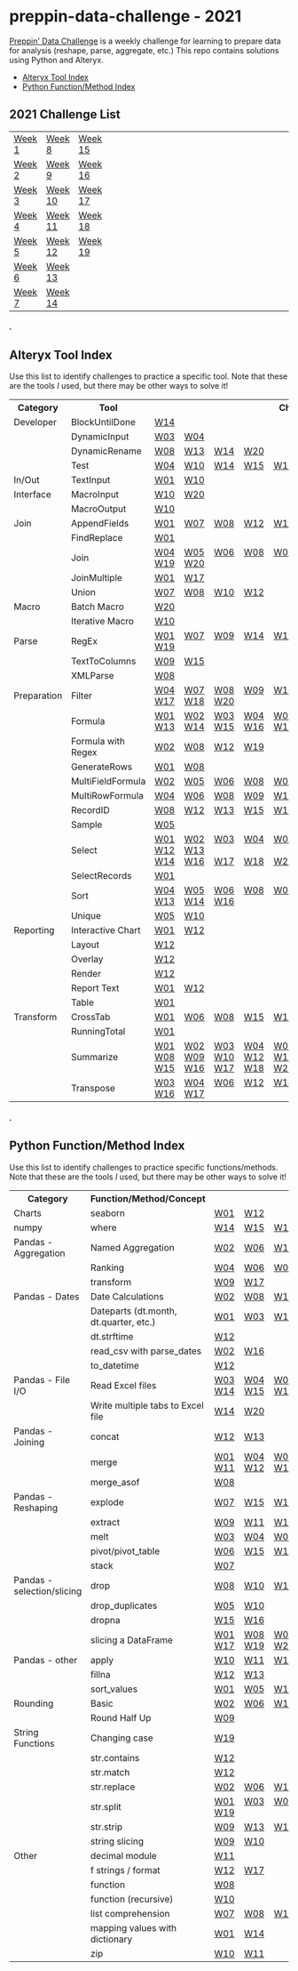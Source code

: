# preppin-data-challenge - 2021

[Preppin' Data Challenge](https://preppindata.blogspot.com/) is a weekly challenge for learning to prepare data for analysis (reshape, parse, aggregate, etc.) This repo contains solutions using Python and Alteryx.

* [Alteryx Tool Index](#alteryx-index)
* [Python Function/Method Index](#python-index)

## 2021 Challenge List

<table>
  <tr>
    <td><a href="preppin-data-2021-01/README.md">Week 1</a>&nbsp;&nbsp;&nbsp;&nbsp;&nbsp;&nbsp;</td>
    <td><a href="preppin-data-2021-08/README.md">Week 8</a>&nbsp;&nbsp;&nbsp;&nbsp;&nbsp;&nbsp;</td>
    <td><a href="preppin-data-2021-15/README.md">Week 15</a>&nbsp;&nbsp;&nbsp;&nbsp;</td>
    <td>&nbsp;&nbsp;&nbsp;&nbsp;&nbsp;&nbsp;&nbsp;&nbsp;&nbsp;&nbsp;&nbsp;&nbsp;&nbsp;&nbsp;&nbsp;&nbsp;</td>
    <td>&nbsp;&nbsp;&nbsp;&nbsp;&nbsp;&nbsp;&nbsp;&nbsp;&nbsp;&nbsp;&nbsp;&nbsp;&nbsp;&nbsp;&nbsp;&nbsp;</td>
    <td>&nbsp;&nbsp;&nbsp;&nbsp;&nbsp;&nbsp;&nbsp;&nbsp;&nbsp;&nbsp;&nbsp;&nbsp;&nbsp;&nbsp;&nbsp;&nbsp;</td>
    <td>&nbsp;&nbsp;&nbsp;&nbsp;&nbsp;&nbsp;&nbsp;&nbsp;&nbsp;&nbsp;&nbsp;&nbsp;&nbsp;&nbsp;&nbsp;&nbsp;</td>
    <td>&nbsp;&nbsp;&nbsp;&nbsp;&nbsp;&nbsp;&nbsp;&nbsp;&nbsp;&nbsp;&nbsp;&nbsp;&nbsp;&nbsp;&nbsp;&nbsp;</td>
  </tr>
  <tr>
    <td><a href="preppin-data-2021-02/README.md">Week 2</a></td>
    <td><a href="preppin-data-2021-09/README.md">Week 9</a></td>
    <td><a href="preppin-data-2021-16/README.md">Week 16</a>&nbsp;&nbsp;&nbsp;&nbsp;</td>
    <td>&nbsp;&nbsp;&nbsp;&nbsp;&nbsp;&nbsp;&nbsp;&nbsp;&nbsp;&nbsp;&nbsp;&nbsp;</td>
    <td></td>
    <td></td>
    <td></td>
    <td></td>
  </tr>
  <tr>
    <td><a href="preppin-data-2021-03/README.md">Week 3</a></td>
    <td><a href="preppin-data-2021-10/README.md">Week 10</a></td>
    <td><a href="preppin-data-2021-17/README.md">Week 17</a>&nbsp;&nbsp;&nbsp;&nbsp;</td>
    <td>&nbsp;&nbsp;&nbsp;&nbsp;&nbsp;&nbsp;&nbsp;&nbsp;&nbsp;&nbsp;&nbsp;&nbsp;</td>
    <td></td>
    <td></td>
    <td></td>
    <td></td>
  </tr>
  <tr>
    <td><a href="preppin-data-2021-04/README.md">Week 4</a></td>
    <td><a href="preppin-data-2021-11/README.md">Week 11</a></td>
    <td><a href="preppin-data-2021-18/README.md">Week 18</a></td>
    <td></td>
    <td></td>
    <td></td>
    <td></td>
    <td></td>
  </tr>
  <tr>
    <td><a href="preppin-data-2021-05/README.md">Week 5</a></td>
    <td><a href="preppin-data-2021-12/README.md">Week 12</a></td>
    <td><a href="preppin-data-2021-19/README.md">Week 19</a></td>
    <td></td>
    <td></td>
    <td></td>
    <td></td>
    <td></td>
  </tr>
  <tr>
    <td><a href="preppin-data-2021-06/README.md">Week 6</a></td>
    <td><a href="preppin-data-2021-13/README.md">Week 13</a></td>
    <td></td>
    <td></td>
    <td></td>
    <td></td>
    <td></td>
    <td></td>
  </tr>
  <tr>
    <td><a href="preppin-data-2021-07/README.md">Week 7</a></td>
    <td><a href="preppin-data-2021-14/README.md">Week 14</a></td>
    <td></td>
    <td></td>
    <td></td>
    <td></td>
    <td></td>
    <td></td>
  </tr>

</table>

##### .

## <a id="alteryx-index"></a>Alteryx Tool Index
Use this list to identify challenges to practice a specific tool. Note that these are the tools *I* used, but there may be other ways to solve it!

<table>
  <tr>
    <th>Category</th>
    <th>Tool</th>
    <th>Challenges</th>
  </tr>
  <tr>
    <td>Developer</td>
    <td>BlockUntilDone</td>
    <td><a href="preppin-data-2021-14/README.md">W14</a>&nbsp;&nbsp;&nbsp;&nbsp;</td>
  </tr>
  <tr>
    <td></td>
    <td>DynamicInput</td>
    <td><a href="preppin-data-2021-03/README.md">W03</a>&nbsp;&nbsp;&nbsp;&nbsp;<a href="preppin-data-2021-04/README.md">W04</a>&nbsp;&nbsp;&nbsp;&nbsp;</td>
  </tr>
  <tr>
    <td></td>
    <td>DynamicRename</td>
    <td><a href="preppin-data-2021-08/README.md">W08</a>&nbsp;&nbsp;&nbsp;&nbsp;<a href="preppin-data-2021-13/README.md">W13</a>&nbsp;&nbsp;&nbsp;&nbsp;<a href="preppin-data-2021-14/README.md">W14</a>&nbsp;&nbsp;&nbsp;&nbsp;<a href="preppin-data-2021-20/README.md">W20</a>&nbsp;&nbsp;&nbsp;&nbsp;</td>
  </tr>
  <tr>
    <td></td>
    <td>Test</td>
    <td><a href="preppin-data-2021-04/README.md">W04</a>&nbsp;&nbsp;&nbsp;&nbsp;<a href="preppin-data-2021-10/README.md">W10</a>&nbsp;&nbsp;&nbsp;&nbsp;<a href="preppin-data-2021-14/README.md">W14</a>&nbsp;&nbsp;&nbsp;&nbsp;<a href="preppin-data-2021-15/README.md">W15</a>&nbsp;&nbsp;&nbsp;&nbsp;<a href="preppin-data-2021-18/README.md">W18</a>&nbsp;&nbsp;&nbsp;&nbsp;</td>
  </tr>
  <tr>
    <td>In/Out</td>
    <td>TextInput</td>
    <td><a href="preppin-data-2021-01/README.md">W01</a>&nbsp;&nbsp;&nbsp;&nbsp;<a href="preppin-data-2021-10/README.md">W10</a>&nbsp;&nbsp;&nbsp;&nbsp;</td>
  </tr>
  <tr>
    <td>Interface</td>
    <td>MacroInput</td>
    <td><a href="preppin-data-2021-10/README.md">W10</a>&nbsp;&nbsp;&nbsp;&nbsp;<a href="preppin-data-2021-20/README.md">W20</a>&nbsp;&nbsp;&nbsp;&nbsp;</td>
  </tr>
  <tr>
    <td></td>
    <td>MacroOutput</td>
    <td><a href="preppin-data-2021-10/README.md">W10</a>&nbsp;&nbsp;&nbsp;&nbsp;</td>
  </tr>
  <tr>
    <td>Join</td>
    <td>AppendFields</td>
    <td><a href="preppin-data-2021-01/README.md">W01</a>&nbsp;&nbsp;&nbsp;&nbsp;<a href="preppin-data-2021-07/README.md">W07</a>&nbsp;&nbsp;&nbsp;&nbsp;<a href="preppin-data-2021-08/README.md">W08</a>&nbsp;&nbsp;&nbsp;&nbsp;<a href="preppin-data-2021-12/README.md">W12</a>&nbsp;&nbsp;&nbsp;&nbsp;<a href="preppin-data-2021-18/README.md">W18</a>&nbsp;&nbsp;&nbsp;&nbsp;<a href="preppin-data-2021-20/README.md">W20</a>&nbsp;&nbsp;&nbsp;&nbsp;</td>
  </tr>
  <tr>
    <td></td>
    <td>FindReplace</td>
    <td><a href="preppin-data-2021-01/README.md">W01</a>&nbsp;&nbsp;&nbsp;&nbsp;</td>
  </tr>
  <tr>
    <td></td>
    <td>Join</td>
    <td><a href="preppin-data-2021-04/README.md">W04</a>&nbsp;&nbsp;&nbsp;&nbsp;<a href="preppin-data-2021-05/README.md">W05</a>&nbsp;&nbsp;&nbsp;&nbsp;<a href="preppin-data-2021-06/README.md">W06</a>&nbsp;&nbsp;&nbsp;&nbsp;<a href="preppin-data-2021-08/README.md">W08</a>&nbsp;&nbsp;&nbsp;&nbsp;<a href="preppin-data-2021-09/README.md">W09</a>&nbsp;&nbsp;&nbsp;&nbsp;<a href="preppin-data-2021-10/README.md">W10</a>&nbsp;&nbsp;&nbsp;&nbsp;<a href="preppin-data-2021-12/README.md">W12</a>&nbsp;&nbsp;&nbsp;&nbsp;<a href="preppin-data-2021-14/README.md">W14</a>&nbsp;&nbsp;&nbsp;&nbsp;<a href="preppin-data-2021-15/README.md">W15</a>&nbsp;&nbsp;&nbsp;&nbsp;<a href="preppin-data-2021-16/README.md">W16</a>&nbsp;&nbsp;&nbsp;&nbsp;<br><a href="preppin-data-2021-19/README.md">W19</a>&nbsp;&nbsp;&nbsp;&nbsp;<a href="preppin-data-2021-20/README.md">W20</a>&nbsp;&nbsp;&nbsp;&nbsp;</td>
  </tr>
  <tr>
    <td></td>
    <td>JoinMultiple</td>
    <td><a href="preppin-data-2021-01/README.md">W01</a>&nbsp;&nbsp;&nbsp;&nbsp;<a href="preppin-data-2021-17/README.md">W17</a>&nbsp;&nbsp;&nbsp;&nbsp;</td>
  </tr>
  <tr>
    <td></td>
    <td>Union</td>
    <td><a href="preppin-data-2021-07/README.md">W07</a>&nbsp;&nbsp;&nbsp;&nbsp;<a href="preppin-data-2021-08/README.md">W08</a>&nbsp;&nbsp;&nbsp;&nbsp;<a href="preppin-data-2021-10/README.md">W10</a>&nbsp;&nbsp;&nbsp;&nbsp;<a href="preppin-data-2021-12/README.md">W12</a>&nbsp;&nbsp;&nbsp;&nbsp;</td>
  </tr>
  <tr>
    <td>Macro</td>
    <td>Batch Macro</td>
    <td><a href="preppin-data-2021-20/README.md">W20</a>&nbsp;&nbsp;&nbsp;&nbsp;</td>
  </tr>
  <tr>
    <td></td>
    <td>Iterative Macro</td>
    <td><a href="preppin-data-2021-10/README.md">W10</a>&nbsp;&nbsp;&nbsp;&nbsp;</td>
  </tr>
  <tr>
    <td>Parse</td>
    <td>RegEx</td>
    <td><a href="preppin-data-2021-01/README.md">W01</a>&nbsp;&nbsp;&nbsp;&nbsp;<a href="preppin-data-2021-07/README.md">W07</a>&nbsp;&nbsp;&nbsp;&nbsp;<a href="preppin-data-2021-09/README.md">W09</a>&nbsp;&nbsp;&nbsp;&nbsp;<a href="preppin-data-2021-14/README.md">W14</a>&nbsp;&nbsp;&nbsp;&nbsp;<a href="preppin-data-2021-15/README.md">W15</a>&nbsp;&nbsp;&nbsp;&nbsp;<a href="preppin-data-2021-17/README.md">W17</a>&nbsp;&nbsp;&nbsp;&nbsp;<br><a href="preppin-data-2021-19/README.md">W19</a>&nbsp;&nbsp;&nbsp;&nbsp;</td>
  </tr>
  <tr>
    <td></td>
    <td>TextToColumns</td>
    <td><a href="preppin-data-2021-09/README.md">W09</a>&nbsp;&nbsp;&nbsp;&nbsp;<a href="preppin-data-2021-15/README.md">W15</a>&nbsp;&nbsp;&nbsp;&nbsp;</td>
  </tr>
  <tr>
    <td></td>
    <td>XMLParse</td>
    <td><a href="preppin-data-2021-08/README.md">W08</a>&nbsp;&nbsp;&nbsp;&nbsp;</td>
  </tr>
  <tr>
    <td>Preparation</td>
    <td>Filter</td>
    <td><a href="preppin-data-2021-04/README.md">W04</a>&nbsp;&nbsp;&nbsp;&nbsp;<a href="preppin-data-2021-07/README.md">W07</a>&nbsp;&nbsp;&nbsp;&nbsp;<a href="preppin-data-2021-08/README.md">W08</a>&nbsp;&nbsp;&nbsp;&nbsp;<a href="preppin-data-2021-09/README.md">W09</a>&nbsp;&nbsp;&nbsp;&nbsp;<a href="preppin-data-2021-10/README.md">W10</a>&nbsp;&nbsp;&nbsp;&nbsp;<a href="preppin-data-2021-12/README.md">W12</a>&nbsp;&nbsp;&nbsp;&nbsp;<a href="preppin-data-2021-13/README.md">W13</a>&nbsp;&nbsp;&nbsp;&nbsp;<a href="preppin-data-2021-14/README.md">W14</a>&nbsp;&nbsp;&nbsp;&nbsp;<a href="preppin-data-2021-15/README.md">W15</a>&nbsp;&nbsp;&nbsp;&nbsp;<a href="preppin-data-2021-16/README.md">W16</a>&nbsp;&nbsp;&nbsp;&nbsp;<br><a href="preppin-data-2021-17/README.md">W17</a>&nbsp;&nbsp;&nbsp;&nbsp;<a href="preppin-data-2021-18/README.md">W18</a>&nbsp;&nbsp;&nbsp;&nbsp;<a href="preppin-data-2021-20/README.md">W20</a>&nbsp;&nbsp;&nbsp;&nbsp;</td>
  </tr>
  <tr>
    <td></td>
    <td>Formula</td>
    <td><a href="preppin-data-2021-01/README.md">W01</a>&nbsp;&nbsp;&nbsp;&nbsp;<a href="preppin-data-2021-02/README.md">W02</a>&nbsp;&nbsp;&nbsp;&nbsp;<a href="preppin-data-2021-03/README.md">W03</a>&nbsp;&nbsp;&nbsp;&nbsp;<a href="preppin-data-2021-04/README.md">W04</a>&nbsp;&nbsp;&nbsp;&nbsp;<a href="preppin-data-2021-06/README.md">W06</a>&nbsp;&nbsp;&nbsp;&nbsp;<a href="preppin-data-2021-07/README.md">W07</a>&nbsp;&nbsp;&nbsp;&nbsp;<a href="preppin-data-2021-08/README.md">W08</a>&nbsp;&nbsp;&nbsp;&nbsp;<a href="preppin-data-2021-09/README.md">W09</a>&nbsp;&nbsp;&nbsp;&nbsp;<a href="preppin-data-2021-10/README.md">W10</a>&nbsp;&nbsp;&nbsp;&nbsp;<a href="preppin-data-2021-12/README.md">W12</a>&nbsp;&nbsp;&nbsp;&nbsp;<br>
      <a href="preppin-data-2021-13/README.md">W13</a>&nbsp;&nbsp;&nbsp;&nbsp;<a href="preppin-data-2021-14/README.md">W14</a>&nbsp;&nbsp;&nbsp;&nbsp;<a href="preppin-data-2021-15/README.md">W15</a>&nbsp;&nbsp;&nbsp;&nbsp;<a href="preppin-data-2021-16/README.md">W16</a>&nbsp;&nbsp;&nbsp;&nbsp;<a href="preppin-data-2021-17/README.md">W17</a>&nbsp;&nbsp;&nbsp;&nbsp;<a href="preppin-data-2021-18/README.md">W18</a>&nbsp;&nbsp;&nbsp;&nbsp;<a href="preppin-data-2021-19/README.md">W19</a>&nbsp;&nbsp;&nbsp;&nbsp;<a href="preppin-data-2021-20/README.md">W20</a>&nbsp;&nbsp;&nbsp;&nbsp;</td>
  </tr>
  <tr>
    <td></td>
    <td>Formula with Regex</td>
    <td><a href="preppin-data-2021-02/README.md">W02</a>&nbsp;&nbsp;&nbsp;&nbsp;<a href="preppin-data-2021-08/README.md">W08</a>&nbsp;&nbsp;&nbsp;&nbsp;<a href="preppin-data-2021-12/README.md">W12</a>&nbsp;&nbsp;&nbsp;&nbsp;<a href="preppin-data-2021-19/README.md">W19</a>&nbsp;&nbsp;&nbsp;&nbsp;</td>
  </tr>
  <tr>
    <td></td>
    <td>GenerateRows</td>
    <td><a href="preppin-data-2021-01/README.md">W01</a>&nbsp;&nbsp;&nbsp;&nbsp;<a href="preppin-data-2021-08/README.md">W08</a>&nbsp;&nbsp;&nbsp;&nbsp;</td>
  </tr>
  <tr>
    <td></td>
    <td>MultiFieldFormula</td>
    <td><a href="preppin-data-2021-02/README.md">W02</a>&nbsp;&nbsp;&nbsp;&nbsp;<a href="preppin-data-2021-05/README.md">W05</a>&nbsp;&nbsp;&nbsp;&nbsp;<a href="preppin-data-2021-06/README.md">W06</a>&nbsp;&nbsp;&nbsp;&nbsp;<a href="preppin-data-2021-08/README.md">W08</a>&nbsp;&nbsp;&nbsp;&nbsp;<a href="preppin-data-2021-09/README.md">W09</a>&nbsp;&nbsp;&nbsp;&nbsp;<a href="preppin-data-2021-18/README.md">W18</a>&nbsp;&nbsp;&nbsp;&nbsp;<br></td>
  </tr>
  <tr>
    <td></td>
    <td>MultiRowFormula</td>
    <td><a href="preppin-data-2021-04/README.md">W04</a>&nbsp;&nbsp;&nbsp;&nbsp;<a href="preppin-data-2021-06/README.md">W06</a>&nbsp;&nbsp;&nbsp;&nbsp;<a href="preppin-data-2021-08/README.md">W08</a>&nbsp;&nbsp;&nbsp;&nbsp;<a href="preppin-data-2021-09/README.md">W09</a>&nbsp;&nbsp;&nbsp;&nbsp;<a href="preppin-data-2021-13/README.md">W13</a>&nbsp;&nbsp;&nbsp;&nbsp;<a href="preppin-data-2021-14/README.md">W14</a>&nbsp;&nbsp;&nbsp;&nbsp;</td>
  </tr>
  <tr>
    <td></td>
    <td>RecordID</td>
    <td><a href="preppin-data-2021-08/README.md">W08</a>&nbsp;&nbsp;&nbsp;&nbsp;<a href="preppin-data-2021-12/README.md">W12</a>&nbsp;&nbsp;&nbsp;&nbsp;<a href="preppin-data-2021-13/README.md">W13</a>&nbsp;&nbsp;&nbsp;&nbsp;<a href="preppin-data-2021-15/README.md">W15</a>&nbsp;&nbsp;&nbsp;&nbsp;<a href="preppin-data-2021-16/README.md">W16</a>&nbsp;&nbsp;&nbsp;&nbsp;</td>
  </tr>
  <tr>
    <td></td>
    <td>Sample</td>
    <td><a href="preppin-data-2021-05/README.md">W05</a>&nbsp;&nbsp;&nbsp;&nbsp;</td>
  </tr>
  <tr>
    <td></td>
    <td>Select</td>
    <td><a href="preppin-data-2021-01/README.md">W01</a>&nbsp;&nbsp;&nbsp;&nbsp;<a href="preppin-data-2021-02/README.md">W02</a>&nbsp;&nbsp;&nbsp;&nbsp;<a href="preppin-data-2021-03/README.md">W03</a>&nbsp;&nbsp;&nbsp;&nbsp;<a href="preppin-data-2021-04/README.md">W04</a>&nbsp;&nbsp;&nbsp;&nbsp;<a href="preppin-data-2021-05/README.md">W05</a>&nbsp;&nbsp;&nbsp;&nbsp;<a href="preppin-data-2021-06/README.md">W06</a>&nbsp;&nbsp;&nbsp;&nbsp;<a href="preppin-data-2021-07/README.md">W07</a>&nbsp;&nbsp;&nbsp;&nbsp;<a href="preppin-data-2021-08/README.md">W08</a>&nbsp;&nbsp;&nbsp;&nbsp;<a href="preppin-data-2021-09/README.md">W09</a>&nbsp;&nbsp;&nbsp;&nbsp;<a href="preppin-data-2021-10/README.md">W10</a>&nbsp;&nbsp;&nbsp;&nbsp;<br>
      <a href="preppin-data-2021-12/README.md">W12</a>&nbsp;&nbsp;&nbsp;&nbsp;<a href="preppin-data-2021-13/README.md">W13</a>&nbsp;&nbsp;&nbsp;&nbsp;<br><a href="preppin-data-2021-14/README.md">W14</a>&nbsp;&nbsp;&nbsp;&nbsp;<a href="preppin-data-2021-16/README.md">W16</a>&nbsp;&nbsp;&nbsp;&nbsp;<a href="preppin-data-2021-17/README.md">W17</a>&nbsp;&nbsp;&nbsp;&nbsp;<a href="preppin-data-2021-18/README.md">W18</a>&nbsp;&nbsp;&nbsp;&nbsp;<a href="preppin-data-2021-20/README.md">W20</a>&nbsp;&nbsp;&nbsp;&nbsp;</td>
  </tr>
  <tr>
    <td></td>
    <td>SelectRecords</td>
    <td><a href="preppin-data-2021-01/README.md">W01</a>&nbsp;&nbsp;&nbsp;&nbsp;</td>
  </tr>
  <tr>
    <td></td>
    <td>Sort</td>
    <td><a href="preppin-data-2021-04/README.md">W04</a>&nbsp;&nbsp;&nbsp;&nbsp;<a href="preppin-data-2021-05/README.md">W05</a>&nbsp;&nbsp;&nbsp;&nbsp;<a href="preppin-data-2021-06/README.md">W06</a>&nbsp;&nbsp;&nbsp;&nbsp;<a href="preppin-data-2021-08/README.md">W08</a>&nbsp;&nbsp;&nbsp;&nbsp;<a href="preppin-data-2021-09/README.md">W09</a>&nbsp;&nbsp;&nbsp;&nbsp;<a href="preppin-data-2021-12/README.md">W12</a>&nbsp;&nbsp;&nbsp;&nbsp;<br><a href="preppin-data-2021-13/README.md">W13</a>&nbsp;&nbsp;&nbsp;&nbsp;<a href="preppin-data-2021-14/README.md">W14</a>&nbsp;&nbsp;&nbsp;&nbsp;<a href="preppin-data-2021-16/README.md">W16</a>&nbsp;&nbsp;&nbsp;&nbsp;</td>
  </tr>
  <tr>
    <td></td>
    <td>Unique</td>
    <td><a href="preppin-data-2021-05/README.md">W05</a>&nbsp;&nbsp;&nbsp;&nbsp;<a href="preppin-data-2021-10/README.md">W10</a>&nbsp;&nbsp;&nbsp;&nbsp;</td>
  </tr>
  <tr>
    <td>Reporting</td>
    <td>Interactive Chart</td>
    <td><a href="preppin-data-2021-01/README.md">W01</a>&nbsp;&nbsp;&nbsp;&nbsp;<a href="preppin-data-2021-12/README.md">W12</a>&nbsp;&nbsp;&nbsp;&nbsp;</td>
  </tr>
  <tr>
    <td></td>
    <td>Layout</td>
    <td><a href="preppin-data-2021-12/README.md">W12</a>&nbsp;&nbsp;&nbsp;&nbsp;</td>
  </tr>
  <tr>
    <td></td>
    <td>Overlay</td>
    <td><a href="preppin-data-2021-12/README.md">W12</a>&nbsp;&nbsp;&nbsp;&nbsp;</td>
  </tr>
  <tr>
    <td></td>
    <td>Render</td>
    <td><a href="preppin-data-2021-12/README.md">W12</a>&nbsp;&nbsp;&nbsp;&nbsp;</td>
  </tr>
  <tr>
    <td></td>
    <td>Report Text</td>
    <td><a href="preppin-data-2021-01/README.md">W01</a>&nbsp;&nbsp;&nbsp;&nbsp;<a href="preppin-data-2021-12/README.md">W12</a>&nbsp;&nbsp;&nbsp;&nbsp;</td>
  </tr>
  <tr>
    <td></td>
    <td>Table</td>
    <td><a href="preppin-data-2021-01/README.md">W01</a>&nbsp;&nbsp;&nbsp;&nbsp;</td>
  </tr>
  <tr>
    <td>Transform</td>
    <td>CrossTab</td>
    <td><a href="preppin-data-2021-01/README.md">W01</a>&nbsp;&nbsp;&nbsp;&nbsp;<a href="preppin-data-2021-06/README.md">W06</a>&nbsp;&nbsp;&nbsp;&nbsp;<a href="preppin-data-2021-08/README.md">W08</a>&nbsp;&nbsp;&nbsp;&nbsp;<a href="preppin-data-2021-15/README.md">W15</a>&nbsp;&nbsp;&nbsp;&nbsp;<a href="preppin-data-2021-18/README.md">W18</a>&nbsp;&nbsp;&nbsp;&nbsp;</td>
  </tr>
  <tr>
    <td></td>
    <td>RunningTotal</td>
    <td><a href="preppin-data-2021-01/README.md">W01</a>&nbsp;&nbsp;&nbsp;&nbsp;</td>
  </tr>
  <tr>
    <td></td>
    <td>Summarize</td>
    <td><a href="preppin-data-2021-01/README.md">W01</a>&nbsp;&nbsp;&nbsp;&nbsp;<a href="preppin-data-2021-02/README.md">W02</a>&nbsp;&nbsp;&nbsp;&nbsp;<a href="preppin-data-2021-03/README.md">W03</a>&nbsp;&nbsp;&nbsp;&nbsp;<a href="preppin-data-2021-04/README.md">W04</a>&nbsp;&nbsp;&nbsp;&nbsp;<a href="preppin-data-2021-06/README.md">W06</a>&nbsp;&nbsp;&nbsp;&nbsp;<a href="preppin-data-2021-07/README.md">W07</a>&nbsp;&nbsp;&nbsp;&nbsp;<br><a href="preppin-data-2021-08/README.md">W08</a>&nbsp;&nbsp;&nbsp;&nbsp;<a href="preppin-data-2021-09/README.md">W09</a>&nbsp;&nbsp;&nbsp;&nbsp;<a href="preppin-data-2021-10/README.md">W10</a>&nbsp;&nbsp;&nbsp;&nbsp;<a href="preppin-data-2021-12/README.md">W12</a>&nbsp;&nbsp;&nbsp;&nbsp;<a href="preppin-data-2021-13/README.md">W13</a>&nbsp;&nbsp;&nbsp;&nbsp;<a href="preppin-data-2021-14/README.md">W14</a>&nbsp;&nbsp;&nbsp;&nbsp;<br>
      <a href="preppin-data-2021-15/README.md">W15</a>&nbsp;&nbsp;&nbsp;&nbsp;<a href="preppin-data-2021-16/README.md">W16</a>&nbsp;&nbsp;&nbsp;&nbsp;<a href="preppin-data-2021-17/README.md">W17</a>&nbsp;&nbsp;&nbsp;&nbsp;<a href="preppin-data-2021-18/README.md">W18</a>&nbsp;&nbsp;&nbsp;&nbsp;<a href="preppin-data-2021-20/README.md">W20</a>&nbsp;&nbsp;&nbsp;&nbsp;</td>
  </tr>
  <tr>
    <td></td>
    <td>Transpose</td>
    <td><a href="preppin-data-2021-03/README.md">W03</a>&nbsp;&nbsp;&nbsp;&nbsp;<a href="preppin-data-2021-04/README.md">W04</a>&nbsp;&nbsp;&nbsp;&nbsp;<a href="preppin-data-2021-06/README.md">W06</a>&nbsp;&nbsp;&nbsp;&nbsp;<a href="preppin-data-2021-12/README.md">W12</a>&nbsp;&nbsp;&nbsp;&nbsp;<a href="preppin-data-2021-14/README.md">W14</a>&nbsp;&nbsp;&nbsp;&nbsp;<a href="preppin-data-2021-15/README.md">W15</a>&nbsp;&nbsp;&nbsp;&nbsp;<br><a href="preppin-data-2021-16/README.md">W16</a>&nbsp;&nbsp;&nbsp;&nbsp;<a href="preppin-data-2021-17/README.md">W17</a>&nbsp;&nbsp;&nbsp;&nbsp;</td>
  </tr>
</table>



##### .




## <a id="python-index"></a>Python Function/Method Index
Use this list to identify challenges to practice specific functions/methods. Note that these are the tools *I* used, but there may be other ways to solve it!

<table>
  <tr>
    <th>Category</th>
    <th>Function/Method/Concept</th>
    <th>Challenges</th>
  </tr>
  <tr>
    <td>Charts</td>
    <td>seaborn</td>
    <td><a href="preppin-data-2021-01/README.md">W01</a>&nbsp;&nbsp;&nbsp;&nbsp;<a href="preppin-data-2021-12/README.md">W12</a>&nbsp;&nbsp;&nbsp;&nbsp;</td>
  </tr>
  <tr>
    <td>numpy</td>
    <td>where</td>
    <td><a href="preppin-data-2021-14/README.md">W14</a>&nbsp;&nbsp;&nbsp;&nbsp;<a href="preppin-data-2021-15/README.md">W15</a>&nbsp;&nbsp;&nbsp;&nbsp;<a href="preppin-data-2021-16/README.md">W16</a>&nbsp;&nbsp;&nbsp;&nbsp;<a href="preppin-data-2021-20/README.md">W20</a>&nbsp;&nbsp;&nbsp;&nbsp;</td>
  </tr>
  <tr>
    <td>Pandas - Aggregation</td>
    <td>Named Aggregation</td>
    <td><a href="preppin-data-2021-02/README.md">W02</a>&nbsp;&nbsp;&nbsp;&nbsp;<a href="preppin-data-2021-06/README.md">W06</a>&nbsp;&nbsp;&nbsp;&nbsp;<a href="preppin-data-2021-17/README.md">W17</a>&nbsp;&nbsp;&nbsp;&nbsp;<a href="preppin-data-2021-18/README.md">W18</a>&nbsp;&nbsp;&nbsp;&nbsp;<a href="preppin-data-2021-20/README.md">W20</a>&nbsp;&nbsp;&nbsp;&nbsp;</td>
  </tr>
  <tr>
    <td></td>
    <td>Ranking</td>
    <td><a href="preppin-data-2021-04/README.md">W04</a>&nbsp;&nbsp;&nbsp;&nbsp;<a href="preppin-data-2021-06/README.md">W06</a>&nbsp;&nbsp;&nbsp;&nbsp;<a href="preppin-data-2021-08/README.md">W08</a>&nbsp;&nbsp;&nbsp;&nbsp;<a href="preppin-data-2021-09/README.md">W09</a>&nbsp;&nbsp;&nbsp;&nbsp;<a href="preppin-data-2021-13/README.md">W13</a>&nbsp;&nbsp;&nbsp;&nbsp;<a href="preppin-data-2021-16/README.md">W16</a>&nbsp;&nbsp;&nbsp;&nbsp;</td>
  </tr>
  <tr>
    <td></td>
    <td>transform</td>
    <td><a href="preppin-data-2021-09/README.md">W09</a>&nbsp;&nbsp;&nbsp;&nbsp;<a href="preppin-data-2021-17/README.md">W17</a>&nbsp;&nbsp;&nbsp;&nbsp;</td>
  </tr>
  <tr>
    <td>Pandas - Dates</td>
    <td>Date Calculations</td>
    <td><a href="preppin-data-2021-02/README.md">W02</a>&nbsp;&nbsp;&nbsp;&nbsp;<a href="preppin-data-2021-08/README.md">W08</a>&nbsp;&nbsp;&nbsp;&nbsp;<a href="preppin-data-2021-18/README.md">W18</a>&nbsp;&nbsp;&nbsp;&nbsp;</td>
    <td></td>
  </tr>
  <tr>
    <td></td>
    <td>Dateparts (dt.month, dt.quarter, etc.)</td>
    <td><a href="preppin-data-2021-01/README.md">W01</a>&nbsp;&nbsp;&nbsp;&nbsp;<a href="preppin-data-2021-03/README.md">W03</a>&nbsp;&nbsp;&nbsp;&nbsp;<a href="preppin-data-2021-12/README.md">W12</a>&nbsp;&nbsp;&nbsp;&nbsp;<a href="preppin-data-2021-15/README.md">W15</a>&nbsp;&nbsp;&nbsp;&nbsp;<a href="preppin-data-2021-18/README.md">W18</a>&nbsp;&nbsp;&nbsp;&nbsp;</td>
  </tr>
  <tr>
    <td></td>
    <td>dt.strftime</td>
    <td><a href="preppin-data-2021-12/README.md">W12</a>&nbsp;&nbsp;&nbsp;&nbsp;</td>
  </tr>
  <tr>
    <td></td>
    <td>read_csv with parse_dates</td>
    <td><a href="preppin-data-2021-02/README.md">W02</a>&nbsp;&nbsp;&nbsp;&nbsp;<a href="preppin-data-2021-16/README.md">W16</a>&nbsp;&nbsp;&nbsp;&nbsp;</td>
  </tr>
  <tr>
    <td></td>
    <td>to_datetime</td>
    <td><a href="preppin-data-2021-12/README.md">W12</a>&nbsp;&nbsp;&nbsp;&nbsp;</td>
  </tr>
  <tr>
    <td>Pandas - File I/O</td>
    <td>Read Excel files</td>
    <td><a href="preppin-data-2021-03/README.md">W03</a>&nbsp;&nbsp;&nbsp;&nbsp;<a href="preppin-data-2021-04/README.md">W04</a>&nbsp;&nbsp;&nbsp;&nbsp;<a href="preppin-data-2021-06/README.md">W06</a>&nbsp;&nbsp;&nbsp;&nbsp;<a href="preppin-data-2021-07/README.md">W07</a>&nbsp;&nbsp;&nbsp;&nbsp;<a href="preppin-data-2021-08/README.md">W08</a>&nbsp;&nbsp;&nbsp;&nbsp;<a href="preppin-data-2021-09/README.md">W09</a>&nbsp;&nbsp;&nbsp;&nbsp;<a href="preppin-data-2021-10/README.md">W10</a>&nbsp;&nbsp;&nbsp;&nbsp;<a href="preppin-data-2021-11/README.md">W11</a>&nbsp;&nbsp;&nbsp;&nbsp;<br>
      <a href="preppin-data-2021-14/README.md">W14</a>&nbsp;&nbsp;&nbsp;&nbsp;<a href="preppin-data-2021-15/README.md">W15</a>&nbsp;&nbsp;&nbsp;&nbsp;<a href="preppin-data-2021-17/README.md">W17</a>&nbsp;&nbsp;&nbsp;&nbsp;<a href="preppin-data-2021-18/README.md">W18</a>&nbsp;&nbsp;&nbsp;&nbsp;<a href="preppin-data-2021-19/README.md">W19</a>&nbsp;&nbsp;&nbsp;&nbsp;</td>
  </tr>
  <tr>
    <td></td>
    <td>Write multiple tabs to Excel file</td>
    <td><a href="preppin-data-2021-14/README.md">W14</a>&nbsp;&nbsp;&nbsp;&nbsp;<a href="preppin-data-2021-20/README.md">W20</a>&nbsp;&nbsp;&nbsp;&nbsp;</td>
  </tr>
  <tr>
    <td>Pandas - Joining</td>
    <td>concat</td>
    <td><a href="preppin-data-2021-12/README.md">W12</a>&nbsp;&nbsp;&nbsp;&nbsp;<a href="preppin-data-2021-13/README.md">W13</a>&nbsp;&nbsp;&nbsp;&nbsp;</td>
  </tr>
  <tr>
    <td></td>
    <td>merge</td>
    <td><a href="preppin-data-2021-01/README.md">W01</a>&nbsp;&nbsp;&nbsp;&nbsp;<a href="preppin-data-2021-04/README.md">W04</a>&nbsp;&nbsp;&nbsp;&nbsp;<a href="preppin-data-2021-05/README.md">W05</a>&nbsp;&nbsp;&nbsp;&nbsp;<a href="preppin-data-2021-06/README.md">W06</a>&nbsp;&nbsp;&nbsp;&nbsp;<a href="preppin-data-2021-08/README.md">W08</a>&nbsp;&nbsp;&nbsp;&nbsp;<a href="preppin-data-2021-09/README.md">W09</a>&nbsp;&nbsp;&nbsp;&nbsp;<a href="preppin-data-2021-10/README.md">W10</a>&nbsp;&nbsp;&nbsp;&nbsp;<br>
      <a href="preppin-data-2021-11/README.md">W11</a>&nbsp;&nbsp;&nbsp;&nbsp;<a href="preppin-data-2021-12/README.md">W12</a>&nbsp;&nbsp;&nbsp;&nbsp;<a href="preppin-data-2021-14/README.md">W14</a>&nbsp;&nbsp;&nbsp;&nbsp;<a href="preppin-data-2021-15/README.md">W15</a>&nbsp;&nbsp;&nbsp;&nbsp;<a href="preppin-data-2021-17/README.md">W17</a>&nbsp;&nbsp;&nbsp;&nbsp;<a href="preppin-data-2021-18/README.md">W18</a>&nbsp;&nbsp;&nbsp;&nbsp;<a href="preppin-data-2021-19/README.md">W19</a>&nbsp;&nbsp;&nbsp;&nbsp;<a href="preppin-data-2021-20/README.md">W20</a>&nbsp;&nbsp;&nbsp;&nbsp;<br></td>
  </tr>
  <tr>
    <td></td>
    <td>merge_asof</td>
    <td><a href="preppin-data-2021-08/README.md">W08</a>&nbsp;&nbsp;&nbsp;&nbsp;</td>
  </tr>
  <tr>
    <td>Pandas - Reshaping</td>
    <td>explode</td>
    <td><a href="preppin-data-2021-07/README.md">W07</a>&nbsp;&nbsp;&nbsp;&nbsp;<a href="preppin-data-2021-15/README.md">W15</a>&nbsp;&nbsp;&nbsp;&nbsp;<a href="preppin-data-2021-19/README.md">W19</a>&nbsp;&nbsp;&nbsp;&nbsp;</td>
  </tr>
  <tr>
    <td></td>
    <td>extract</td>
    <td><a href="preppin-data-2021-09/README.md">W09</a>&nbsp;&nbsp;&nbsp;&nbsp;<a href="preppin-data-2021-11/README.md">W11</a>&nbsp;&nbsp;&nbsp;&nbsp;<a href="preppin-data-2021-15/README.md">W15</a>&nbsp;&nbsp;&nbsp;&nbsp;<a href="preppin-data-2021-17/README.md">W17</a>&nbsp;&nbsp;&nbsp;&nbsp;<a href="preppin-data-2021-19/README.md">W19</a>&nbsp;&nbsp;&nbsp;&nbsp;</td>
  </tr>
  <tr>
    <td></td>
    <td>melt</td>
    <td><a href="preppin-data-2021-03/README.md">W03</a>&nbsp;&nbsp;&nbsp;&nbsp;<a href="preppin-data-2021-04/README.md">W04</a>&nbsp;&nbsp;&nbsp;&nbsp;<a href="preppin-data-2021-06/README.md">W06</a>&nbsp;&nbsp;&nbsp;&nbsp;<a href="preppin-data-2021-12/README.md">W12</a>&nbsp;&nbsp;&nbsp;&nbsp;<a href="preppin-data-2021-14/README.md">W14</a>&nbsp;&nbsp;&nbsp;&nbsp;<a href="preppin-data-2021-15/README.md">W15</a>&nbsp;&nbsp;&nbsp;&nbsp;<a href="preppin-data-2021-16/README.md">W16</a>&nbsp;&nbsp;&nbsp;&nbsp;<a href="preppin-data-2021-17/README.md">W17</a>&nbsp;&nbsp;&nbsp;&nbsp;<br></td>
  </tr>
  <tr>
    <td></td>
    <td>pivot/pivot_table</td>
    <td><a href="preppin-data-2021-06/README.md">W06</a>&nbsp;&nbsp;&nbsp;&nbsp;<a href="preppin-data-2021-15/README.md">W15</a>&nbsp;&nbsp;&nbsp;&nbsp;<a href="preppin-data-2021-18/README.md">W18</a>&nbsp;&nbsp;&nbsp;&nbsp;</td>
  </tr>
  <tr>
    <td></td>
    <td>stack</td>
    <td><a href="preppin-data-2021-07/README.md">W07</a>&nbsp;&nbsp;&nbsp;&nbsp;</td>
  </tr>
  <tr>
    <td>Pandas - selection/slicing</td>
    <td>drop</td>
    <td><a href="preppin-data-2021-08/README.md">W08</a>&nbsp;&nbsp;&nbsp;&nbsp;<a href="preppin-data-2021-10/README.md">W10</a>&nbsp;&nbsp;&nbsp;&nbsp;<a href="preppin-data-2021-12/README.md">W12</a>&nbsp;&nbsp;&nbsp;&nbsp;<a href="preppin-data-2021-14/README.md">W14</a>&nbsp;&nbsp;&nbsp;&nbsp;<a href="preppin-data-2021-15/README.md">W15</a>&nbsp;&nbsp;&nbsp;&nbsp;<a href="preppin-data-2021-16/README.md">W16</a>&nbsp;&nbsp;&nbsp;&nbsp;<a href="preppin-data-2021-17/README.md">W17</a>&nbsp;&nbsp;&nbsp;&nbsp;</td>
  </tr>
  <tr>
    <td></td>
    <td>drop_duplicates</td>
    <td><a href="preppin-data-2021-05/README.md">W05</a>&nbsp;&nbsp;&nbsp;&nbsp;<a href="preppin-data-2021-10/README.md">W10</a>&nbsp;&nbsp;&nbsp;&nbsp;</td>
  </tr>
  <tr>
    <td></td>
    <td>dropna</td>
    <td><a href="preppin-data-2021-15/README.md">W15</a>&nbsp;&nbsp;&nbsp;&nbsp;<a href="preppin-data-2021-16/README.md">W16</a>&nbsp;&nbsp;&nbsp;&nbsp;</td>
  </tr>
  <tr>
    <td></td>
    <td>slicing a DataFrame</td>
    <td><a href="preppin-data-2021-01/README.md">W01</a>&nbsp;&nbsp;&nbsp;&nbsp;<a href="preppin-data-2021-08/README.md">W08</a>&nbsp;&nbsp;&nbsp;&nbsp;<a href="preppin-data-2021-09/README.md">W09</a>&nbsp;&nbsp;&nbsp;&nbsp;<a href="preppin-data-2021-10/README.md">W10</a>&nbsp;&nbsp;&nbsp;&nbsp;<a href="preppin-data-2021-12/README.md">W12</a>&nbsp;&nbsp;&nbsp;&nbsp;<a href="preppin-data-2021-13/README.md">W13</a>&nbsp;&nbsp;&nbsp;&nbsp;<a href="preppin-data-2021-14/README.md">W14</a>&nbsp;&nbsp;&nbsp;&nbsp;<a href="preppin-data-2021-16/README.md">W16</a>&nbsp;&nbsp;&nbsp;&nbsp;<br>
      <a href="preppin-data-2021-17/README.md">W17</a>&nbsp;&nbsp;&nbsp;&nbsp;<a href="preppin-data-2021-19/README.md">W19</a>&nbsp;&nbsp;&nbsp;&nbsp;<a href="preppin-data-2021-20/README.md">W20</a>&nbsp;&nbsp;&nbsp;&nbsp;</td>
  </tr>
  <tr>
    <td>Pandas - other</td>
    <td>apply</td>
    <td><a href="preppin-data-2021-10/README.md">W10</a>&nbsp;&nbsp;&nbsp;&nbsp;<a href="preppin-data-2021-11/README.md">W11</a>&nbsp;&nbsp;&nbsp;&nbsp;<a href="preppin-data-2021-16/README.md">W16</a>&nbsp;&nbsp;&nbsp;&nbsp;</td>
  </tr>
  <tr>
    <td></td>
    <td>fillna</td>
    <td><a href="preppin-data-2021-12/README.md">W12</a>&nbsp;&nbsp;&nbsp;&nbsp;<a href="preppin-data-2021-13/README.md">W13</a>&nbsp;&nbsp;&nbsp;&nbsp;</td>
  </tr>
  <tr>
    <td></td>
    <td>sort_values</td>
    <td><a href="preppin-data-2021-01/README.md">W01</a>&nbsp;&nbsp;&nbsp;&nbsp;<a href="preppin-data-2021-05/README.md">W05</a>&nbsp;&nbsp;&nbsp;&nbsp;<a href="preppin-data-2021-13/README.md">W13</a>&nbsp;&nbsp;&nbsp;&nbsp;<a href="preppin-data-2021-14/README.md">W14</a>&nbsp;&nbsp;&nbsp;&nbsp;<a href="preppin-data-2021-15/README.md">W15</a>&nbsp;&nbsp;&nbsp;&nbsp;</td>
  </tr>
  <tr>
    <td>Rounding</td>
    <td>Basic</td>
    <td><a href="preppin-data-2021-02/README.md">W02</a>&nbsp;&nbsp;&nbsp;&nbsp;<a href="preppin-data-2021-06/README.md">W06</a>&nbsp;&nbsp;&nbsp;&nbsp;<a href="preppin-data-2021-13/README.md">W13</a>&nbsp;&nbsp;&nbsp;&nbsp;<a href="preppin-data-2021-14/README.md">W14</a>&nbsp;&nbsp;&nbsp;&nbsp;</td>
  </tr>
  <tr>
    <td></td>
    <td>Round Half Up</td>
    <td><a href="preppin-data-2021-09/README.md">W09</a>&nbsp;&nbsp;&nbsp;&nbsp;</td>
  </tr>
  <tr>
    <td>String Functions</td>
    <td>Changing case</td>
    <td><a href="preppin-data-2021-19/README.md">W19</a>&nbsp;&nbsp;&nbsp;&nbsp;</td>
  </tr>
  <tr>
    <td></td>
    <td>str.contains</td>
    <td><a href="preppin-data-2021-12/README.md">W12</a>&nbsp;&nbsp;&nbsp;&nbsp;</td>
  </tr>
  <tr>
    <td></td>
    <td>str.match</td>
    <td><a href="preppin-data-2021-12/README.md">W12</a>&nbsp;&nbsp;&nbsp;&nbsp;</td>
  </tr>
  <tr>
    <td></td>
    <td>str.replace</td>
    <td><a href="preppin-data-2021-02/README.md">W02</a>&nbsp;&nbsp;&nbsp;&nbsp;<a href="preppin-data-2021-06/README.md">W06</a>&nbsp;&nbsp;&nbsp;&nbsp;<a href="preppin-data-2021-12/README.md">W12</a>&nbsp;&nbsp;&nbsp;&nbsp;<a href="preppin-data-2021-14/README.md">W14</a>&nbsp;&nbsp;&nbsp;&nbsp;</td>
  </tr>
  <tr>
    <td></td>
    <td>str.split</td>
    <td><a href="preppin-data-2021-01/README.md">W01</a>&nbsp;&nbsp;&nbsp;&nbsp;<a href="preppin-data-2021-03/README.md">W03</a>&nbsp;&nbsp;&nbsp;&nbsp;<a href="preppin-data-2021-04/README.md">W04</a>&nbsp;&nbsp;&nbsp;&nbsp;<a href="preppin-data-2021-07/README.md">W07</a>&nbsp;&nbsp;&nbsp;&nbsp;<a href="preppin-data-2021-11/README.md">W11</a>&nbsp;&nbsp;&nbsp;&nbsp;<a href="preppin-data-2021-14/README.md">W14</a>&nbsp;&nbsp;&nbsp;&nbsp;<a href="preppin-data-2021-15/README.md">W15</a>&nbsp;&nbsp;&nbsp;&nbsp;<a href="preppin-data-2021-16/README.md">W16</a>&nbsp;&nbsp;&nbsp;&nbsp;<br>
      <a href="preppin-data-2021-19/README.md">W19</a>&nbsp;&nbsp;&nbsp;&nbsp;</td>
  </tr>
  <tr>
    <td></td>
    <td>str.strip</td>
    <td><a href="preppin-data-2021-09/README.md">W09</a>&nbsp;&nbsp;&nbsp;&nbsp;<a href="preppin-data-2021-13/README.md">W13</a>&nbsp;&nbsp;&nbsp;&nbsp;<a href="preppin-data-2021-15/README.md">W15</a>&nbsp;&nbsp;&nbsp;&nbsp;<a href="preppin-data-2021-19/README.md">W19</a>&nbsp;&nbsp;&nbsp;&nbsp;</td>
  </tr>
  <tr>
    <td></td>
    <td>string slicing</td>
    <td><a href="preppin-data-2021-09/README.md">W09</a>&nbsp;&nbsp;&nbsp;&nbsp;<a href="preppin-data-2021-10/README.md">W10</a>&nbsp;&nbsp;&nbsp;&nbsp;</td>
  </tr>
  <tr>
    <td>Other</td>
    <td>decimal module</td>
    <td><a href="preppin-data-2021-11/README.md">W11</a>&nbsp;&nbsp;&nbsp;&nbsp;</td>
  </tr>
  <tr>
    <td></td>
    <td>f strings / format</td>
    <td><a href="preppin-data-2021-12/README.md">W12</a>&nbsp;&nbsp;&nbsp;&nbsp;<a href="preppin-data-2021-17/README.md">W17</a>&nbsp;&nbsp;&nbsp;&nbsp;</td>
  </tr>
  <tr>
    <td></td>
    <td>function</td>
    <td><a href="preppin-data-2021-08/README.md">W08</a>&nbsp;&nbsp;&nbsp;&nbsp;</td>
  </tr>
  <tr>
    <td></td>
    <td>function (recursive)</td>
    <td><a href="preppin-data-2021-10/README.md">W10</a>&nbsp;&nbsp;&nbsp;&nbsp;</td>
  </tr>
  <tr>
    <td></td>
    <td>list comprehension</td>
    <td><a href="preppin-data-2021-07/README.md">W07</a>&nbsp;&nbsp;&nbsp;&nbsp;<a href="preppin-data-2021-08/README.md">W08</a>&nbsp;&nbsp;&nbsp;&nbsp;<a href="preppin-data-2021-10/README.md">W10</a>&nbsp;&nbsp;&nbsp;&nbsp;<a href="preppin-data-2021-11/README.md">W11</a>&nbsp;&nbsp;&nbsp;&nbsp;<a href="preppin-data-2021-13/README.md">W13</a>&nbsp;&nbsp;&nbsp;&nbsp;<a href="preppin-data-2021-14/README.md">W14</a>&nbsp;&nbsp;&nbsp;&nbsp;<a href="preppin-data-2021-20/README.md">W20</a>&nbsp;&nbsp;&nbsp;&nbsp;</td>
  </tr>
  <tr>
    <td></td>
    <td>mapping values with dictionary</td>
    <td><a href="preppin-data-2021-01/README.md">W01</a>&nbsp;&nbsp;&nbsp;&nbsp;<a href="preppin-data-2021-14/README.md">W14</a>&nbsp;&nbsp;&nbsp;&nbsp;</td>
  </tr>
  <tr>
    <td></td>
    <td>zip</td>
    <td><a href="preppin-data-2021-10/README.md">W10</a>&nbsp;&nbsp;&nbsp;&nbsp;<a href="preppin-data-2021-11/README.md">W11</a>&nbsp;&nbsp;&nbsp;&nbsp;</td>
  </tr>

</table>
